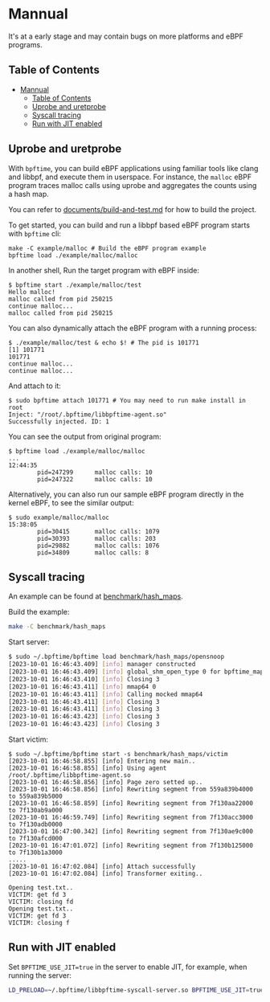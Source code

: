 # Mannual

It's at a early stage and may contain bugs on more platforms and eBPF programs.

## Table of Contents

- [Mannual](#mannual)
  - [Table of Contents](#table-of-contents)
  - [Uprobe and uretprobe](#uprobe-and-uretprobe)
  - [Syscall tracing](#syscall-tracing)
  - [Run with JIT enabled](#run-with-jit-enabled)

## Uprobe and uretprobe

With `bpftime`, you can build eBPF applications using familiar tools like clang and libbpf, and execute them in userspace. For instance, the `malloc` eBPF program traces malloc calls using uprobe and aggregates the counts using a hash map.

You can refer to [documents/build-and-test.md](build-and-test.md) for how to build the project.

To get started, you can build and run a libbpf based eBPF program starts with `bpftime` cli:

```console
make -C example/malloc # Build the eBPF program example
bpftime load ./example/malloc/malloc
```

In another shell, Run the target program with eBPF inside:

```console
$ bpftime start ./example/malloc/test
Hello malloc!
malloc called from pid 250215
continue malloc...
malloc called from pid 250215
```

You can also dynamically attach the eBPF program with a running process:

```console
$ ./example/malloc/test & echo $! # The pid is 101771
[1] 101771
101771
continue malloc...
continue malloc...
```

And attach to it:

```console
$ sudo bpftime attach 101771 # You may need to run make install in root
Inject: "/root/.bpftime/libbpftime-agent.so"
Successfully injected. ID: 1
```

You can see the output from original program:

```console
$ bpftime load ./example/malloc/malloc
...
12:44:35 
        pid=247299      malloc calls: 10
        pid=247322      malloc calls: 10
```

Alternatively, you can also run our sample eBPF program directly in the kernel eBPF, to see the similar output:

```console
$ sudo example/malloc/malloc
15:38:05
        pid=30415       malloc calls: 1079
        pid=30393       malloc calls: 203
        pid=29882       malloc calls: 1076
        pid=34809       malloc calls: 8
```

## Syscall tracing

An example can be found at [benchmark/hash_maps](../benchmark/hash_maps/).

Build the example:

```sh
make -C benchmark/hash_maps
```

Start server:

```sh
$ sudo ~/.bpftime/bpftime load benchmark/hash_maps/opensnoop
[2023-10-01 16:46:43.409] [info] manager constructed
[2023-10-01 16:46:43.409] [info] global_shm_open_type 0 for bpftime_maps_shm
[2023-10-01 16:46:43.410] [info] Closing 3
[2023-10-01 16:46:43.411] [info] mmap64 0
[2023-10-01 16:46:43.411] [info] Calling mocked mmap64
[2023-10-01 16:46:43.411] [info] Closing 3
[2023-10-01 16:46:43.411] [info] Closing 3
[2023-10-01 16:46:43.423] [info] Closing 3
[2023-10-01 16:46:43.423] [info] Closing 3
```

Start victim:

```console
$ sudo ~/.bpftime/bpftime start -s benchmark/hash_maps/victim
[2023-10-01 16:46:58.855] [info] Entering new main..
[2023-10-01 16:46:58.855] [info] Using agent /root/.bpftime/libbpftime-agent.so
[2023-10-01 16:46:58.856] [info] Page zero setted up..
[2023-10-01 16:46:58.856] [info] Rewriting segment from 559a839b4000 to 559a839b5000
[2023-10-01 16:46:58.859] [info] Rewriting segment from 7f130aa22000 to 7f130ab9a000
[2023-10-01 16:46:59.749] [info] Rewriting segment from 7f130acc3000 to 7f130adb0000
[2023-10-01 16:47:00.342] [info] Rewriting segment from 7f130ae9c000 to 7f130afcd000
[2023-10-01 16:47:01.072] [info] Rewriting segment from 7f130b125000 to 7f130b1a3000
.....
[2023-10-01 16:47:02.084] [info] Attach successfully
[2023-10-01 16:47:02.084] [info] Transformer exiting..

Opening test.txt..
VICTIM: get fd 3
VICTIM: closing fd
Opening test.txt..
VICTIM: get fd 3
VICTIM: closing f
```

## Run with JIT enabled

Set `BPFTIME_USE_JIT=true` in the server to enable JIT, for example, when running the server:

```sh
LD_PRELOAD=~/.bpftime/libbpftime-syscall-server.so BPFTIME_USE_JIT=true example/malloc/malloc
```
